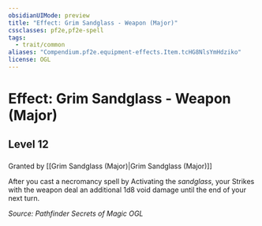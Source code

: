 ```yaml
---
obsidianUIMode: preview
title: "Effect: Grim Sandglass - Weapon (Major)"
cssclasses: pf2e,pf2e-spell
tags:
  - trait/common
aliases: "Compendium.pf2e.equipment-effects.Item.tcHG8NlsYmHdziko"
license: OGL
---
```

# Effect: Grim Sandglass - Weapon (Major)
## Level 12
### 






Granted by [[Grim Sandglass (Major)|Grim Sandglass (Major)]]

After you cast a necromancy spell by Activating the _sandglass_, your Strikes with the weapon deal an additional 1d8 void damage until the end of your next turn.

*Source: Pathfinder Secrets of Magic*
*OGL*